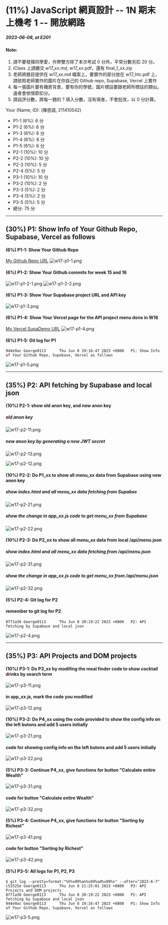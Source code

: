 # (11%) JavaScript 網頁設計 -- 1N 期末上機考 1 -- 開放網路

##### 2023-06-08, at E201

#### Note:

1. 請不要發揮同學愛，作弊雙方除了本次考試 0 分外，平常分數另扣 20 分。
2. iClass 上請繳交 w17_xx.md, w17_xx.pdf，還有 final_1_xx.zip
3. 老師將題目提供在 w17_xx.md 檔案上，要實作的部分放在 w17_htc.pdf 上，請依照老師實作的圖片在你自己的 Github repo, Supabase, Vercel 上實作
4. 每一張圖片要有機房背景，要有你的學號，圖片標註要跟老師所標註的類似。違者會依情節扣分。
5. 請自評分數，將每一題的 ? 填入分數，沒有填者，不會批改，以 0 分計算。

Your (Name, ID): (陳思語, 211410542)

- P1-1 (6%): 6 分
- P1-2 (6%): 6 分
- P1-3 (6%): 6 分
- P1-4 (6%): 6 分
- P1-5 (6%): 6 分
- P2-1 (10%): 10 分
- P2-2 (10%): 10 分
- P2-3 (10%): 5 分
- P2-4 (5%): 5 分
- P3-1 (10%): 10 分
- P3-2 (10%): 2 分
- P3-3 (5%): 2 分
- P3-4 (5%): 2 分
- P3-5 (5%): 5 分
- 總分: 75 分

---

## (30%) P1: Show Info of Your Github Repo, Supabase, Vercel as follows

#### (6%) P1-1: Show Your Github Repo

[My Github Repo URL](https://github.com/George0113/1112-1N-js-demo-211410542)
![w17-p1-1.png](https://spguhxeeusfjlibdhcxj.supabase.co/storage/v1/object/public/demo42/md_1N_img/w17-p1-1.png)

#### (6%) P1-2: Show Your Github commits for week 15 and 16

![w17-p1-2-1.png](https://spguhxeeusfjlibdhcxj.supabase.co/storage/v1/object/public/demo42/md_1N_img/w17-p1-2-1.png)
![w17-p1-2-2.png](https://spguhxeeusfjlibdhcxj.supabase.co/storage/v1/object/public/demo42/md_1N_img/w17-p1-2-2.png)

#### (6%) P1-3: Show Your Supabase project URL and API key

![w17-p1-3.png](https://spguhxeeusfjlibdhcxj.supabase.co/storage/v1/object/public/demo42/md_1N_img/w17-p1-3.png)

#### (6%) P1-4: Show Your Vercel page for the API project menu done in W16

[My Vercel SupaDemo URL](https://1112-1-n-js-demo-211410542.vercel.app/)
![w17-p1-4.png](https://spguhxeeusfjlibdhcxj.supabase.co/storage/v1/object/public/demo42/md_1N_img/w17-p1-4.png)

#### (6%) P1-5: Git log for P1

```
944e9ac George0113      Thu Jun 8 19:16:47 2023 +0800   P1: Show Info of Your Github Repo, Supabase, Vercel as follows
```

![w17-p1-5.png](https://spguhxeeusfjlibdhcxj.supabase.co/storage/v1/object/public/demo42/md_1N_img/w17-p1-5.png)

---

## (35%) P2: API fetching by Supabase and local json

#### (10%) P2-1: show old anon key, and new anon key

##### old anon key

![w17-p2-11.png](https://spguhxeeusfjlibdhcxj.supabase.co/storage/v1/object/public/demo42/md_1N_img/w17-p2-11.png)

##### new anon key by generating a new JWT secret

![w17-p2-13.png](https://spguhxeeusfjlibdhcxj.supabase.co/storage/v1/object/public/demo42/md_1N_img/w17-p2-13.png)

![w17-p2-12.png](https://spguhxeeusfjlibdhcxj.supabase.co/storage/v1/object/public/demo42/md_1N_img/w17-p2-12.png)

#### (10%) P2-2: Do P1_xx to show all menu_xx data from Supabase using new anon key

##### show index.html and all menu_xx data fetching from Supabse

![w17-p2-21.png](https://spguhxeeusfjlibdhcxj.supabase.co/storage/v1/object/public/demo42/md_1N_img/w17-p2-21.png)

##### show the change in app_xx.js code to get menu_xx from Supabase

![w17-p2-22.png](https://spguhxeeusfjlibdhcxj.supabase.co/storage/v1/object/public/demo42/md_1N_img/w17-p2-22.png)

#### (10%) P2-3: Do P2_xx to show all menu_xx data from local /api/menu.json

##### show index.html and all menu_xx data fetching from /api/menu.json

![w17-p2-31.png](https://spguhxeeusfjlibdhcxj.supabase.co/storage/v1/object/public/demo42/md_1N_img/w17-p2-31.png)

##### show the change in app_xx.js code to get menu_xx from /api/menu.json

![w17-p2-32.png](https://spguhxeeusfjlibdhcxj.supabase.co/storage/v1/object/public/demo42/md_1N_img/w17-p2-32.png)

#### (5%) P2-4: Git log for P2

#### remember to git log for P2

```
8f71a36 George0113      Thu Jun 8 20:19:22 2023 +0800   P2: API fetching by Supabase and local json
```

![w17-p2-4.png](https://spguhxeeusfjlibdhcxj.supabase.co/storage/v1/object/public/demo42/md_1N_img/w17-p2-4.png)

---

## (35%) P3: API Projects and DOM projects

#### (10%) P3-1: Do P3_xx by modifing the meal finder code to show cocktail drinks by search term

![w17-p3-11.png](https://spguhxeeusfjlibdhcxj.supabase.co/storage/v1/object/public/demo42/md_1N_img/w17-p3-11.png)

#### in app_xx.js, mark the code you modified

![w17-p3-12.png](https://spguhxeeusfjlibdhcxj.supabase.co/storage/v1/object/public/demo42/md_1N_img/w17-p3-12.png)

#### (10%) P3-2: Do P4_xx using the code provided to show the config info on the left butons and add 5 users initially

![w17-p3-21.png](https://spguhxeeusfjlibdhcxj.supabase.co/storage/v1/object/public/demo42/md_1N_img/w17-p3-21.png)

#### code for showing config info on the left butons and add 5 users initially

![w17-p3-22.png](https://spguhxeeusfjlibdhcxj.supabase.co/storage/v1/object/public/demo42/md_1N_img/w17-p3-22.png)

#### (5%) P3-3: Continue P4_xx, give functions for button "Calculate entire Wealth"

![w17-p3-31.png](https://spguhxeeusfjlibdhcxj.supabase.co/storage/v1/object/public/demo42/md_1N_img/w17-p3-31.png)

#### code for button "Calculate entire Wealth"

![w17-p3-32.png](https://spguhxeeusfjlibdhcxj.supabase.co/storage/v1/object/public/demo42/md_1N_img/w17-p3-32.png)

#### (5%) P3-4: Continue P4_xx, give functions for button "Sorting by Richest"

![w17-p3-41.png](https://spguhxeeusfjlibdhcxj.supabase.co/storage/v1/object/public/demo42/md_1N_img/w17-p3-41.png)

#### code for button "Sorting by Richest"

![w17-p3-42.png](https://spguhxeeusfjlibdhcxj.supabase.co/storage/v1/object/public/demo42/md_1N_img/w17-p3-42.png)

#### (5%) P3-5: All logs for P1, P2, P3

```
$ git log --pretty=format:"%h%x09%an%x09%ad%x09%s" --after="2023-6-7"
c53525e George0113      Thu Jun 8 21:25:01 2023 +0800   P3: API Projects and DOM projects
8f71a36 George0113      Thu Jun 8 20:19:22 2023 +0800   P2: API fetching by Supabase and local json
944e9ac George0113      Thu Jun 8 19:16:47 2023 +0800   P1: Show Info of Your Github Repo, Supabase, Vercel as follows

```

![w17-p3-5.png](https://spguhxeeusfjlibdhcxj.supabase.co/storage/v1/object/public/demo42/md_1N_img/w17-p3-5.png)
